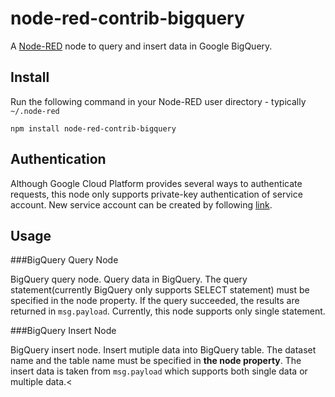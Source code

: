 node-red-contrib-bigquery
=========================
A <a href="http://nodered.org" target="_new">Node-RED</a> node to query and insert data in Google BigQuery.

Install
-------

Run the following command in your Node-RED user directory - typically `~/.node-red`

    npm install node-red-contrib-bigquery

Authentication
--------------
Although Google Cloud Platform provides several ways to authenticate requests, this node only supports private-key authentication of service account. New service account can be created by following <a href="https://developers.google.com/identity/protocols/OAuth2ServiceAccount#creatinganaccount">link</a>.

Usage
-----

###BigQuery Query Node

BigQuery query node. Query data in BigQuery. The query statement(currently BigQuery only supports SELECT statement) must be specified in the node property. If the query succeeded, the results are returned in `msg.payload`. Currently, this node supports only single statement.

###BigQuery Insert Node

BigQuery insert node. Insert mutiple data into BigQuery table. The dataset name and the table name must be specified in **the node property**. The insert data is taken from `msg.payload` which supports both single data or multiple data.<
